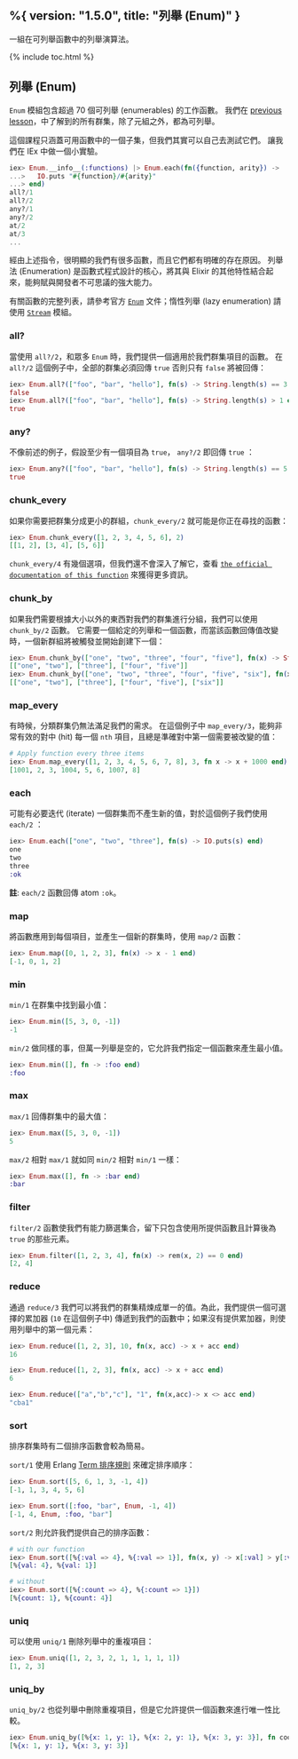 %{
  version: "1.5.0",
  title: "列舉 (Enum)"
}
---

一組在可列舉函數中的列舉演算法。

{% include toc.html %}

## 列舉 (Enum)

`Enum` 模組包含超過 70 個可列舉 (enumerables) 的工作函數。
我們在 [previous lesson](../collections/)，中了解到的所有群集，除了元組之外，都為可列舉。

這個課程只涵蓋可用函數中的一個子集，但我們其實可以自己去測試它們。
讓我們在 IEx 中做一個小實驗。

```elixir
iex> Enum.__info__(:functions) |> Enum.each(fn({function, arity}) ->
...>   IO.puts "#{function}/#{arity}"
...> end)
all?/1
all?/2
any?/1
any?/2
at/2
at/3
...
```

經由上述指令，很明顯的我們有很多函數，而且它們都有明確的存在原因。
列舉法 (Enumeration) 是函數式程式設計的核心，將其與 Elixir 的其他特性結合起來，能夠賦與開發者不可思議的強大能力。

有關函數的完整列表，請參考官方 [`Enum`](https://hexdocs.pm/elixir/Enum.html) 文件；惰性列舉 (lazy enumeration) 請使用 [`Stream`](https://hexdocs.pm/elixir/Stream.html) 模組。

### all?

當使用 `all?/2`，和眾多 `Enum` 時，我們提供一個適用於我們群集項目的函數。
在 `all?/2` 這個例子中，全部的群集必須回傳 `true` 否則只有 `false` 將被回傳：

```elixir
iex> Enum.all?(["foo", "bar", "hello"], fn(s) -> String.length(s) == 3 end)
false
iex> Enum.all?(["foo", "bar", "hello"], fn(s) -> String.length(s) > 1 end)
true
```

### any?

不像前述的例子，假設至少有一個項目為 `true`， `any?/2` 即回傳 `true` ：

```elixir
iex> Enum.any?(["foo", "bar", "hello"], fn(s) -> String.length(s) == 5 end)
true
```

### chunk_every

如果你需要把群集分成更小的群組，`chunk_every/2` 就可能是你正在尋找的函數：

```elixir
iex> Enum.chunk_every([1, 2, 3, 4, 5, 6], 2)
[[1, 2], [3, 4], [5, 6]]
```

`chunk_every/4` 有幾個選項，但我們還不會深入了解它，查看 [`the official documentation of this function`](https://hexdocs.pm/elixir/Enum.html#chunk_every/4) 來獲得更多資訊。

### chunk_by

如果我們需要根據大小以外的東西對我們的群集進行分組，我們可以使用 `chunk_by/2` 函數。
它需要一個給定的列舉和一個函數，而當該函數回傳值改變時，一個新群組將被觸發並開始創建下一個：

```elixir
iex> Enum.chunk_by(["one", "two", "three", "four", "five"], fn(x) -> String.length(x) end)
[["one", "two"], ["three"], ["four", "five"]]
iex> Enum.chunk_by(["one", "two", "three", "four", "five", "six"], fn(x) -> String.length(x) end)
[["one", "two"], ["three"], ["four", "five"], ["six"]]
```

### map_every

有時候，分類群集仍無法滿足我們的需求。
在這個例子中 `map_every/3`，能夠非常有效的對中 (hit) 每一個 `nth` 項目，且總是準確對中第一個需要被改變的值：

```elixir
# Apply function every three items
iex> Enum.map_every([1, 2, 3, 4, 5, 6, 7, 8], 3, fn x -> x + 1000 end)
[1001, 2, 3, 1004, 5, 6, 1007, 8]
```

### each

可能有必要迭代 (iterate) 一個群集而不產生新的值，對於這個例子我們使用 `each/2` ：

```elixir
iex> Enum.each(["one", "two", "three"], fn(s) -> IO.puts(s) end)
one
two
three
:ok
```

__註__: `each/2` 函數回傳 atom `:ok`。

### map

將函數應用到每個項目，並產生一個新的群集時，使用 `map/2` 函數：

```elixir
iex> Enum.map([0, 1, 2, 3], fn(x) -> x - 1 end)
[-1, 0, 1, 2]
```

### min

`min/1` 在群集中找到最小值：

```elixir
iex> Enum.min([5, 3, 0, -1])
-1
```

`min/2` 做同樣的事，但萬一列舉是空的，它允許我們指定一個函數來產生最小值。

```elixir
iex> Enum.min([], fn -> :foo end)
:foo
```

### max

`max/1` 回傳群集中的最大值：

```elixir
iex> Enum.max([5, 3, 0, -1])
5
```

`max/2` 相對 `max/1` 就如同 `min/2` 相對 `min/1` 一樣：

```elixir
iex> Enum.max([], fn -> :bar end)
:bar
```

### filter

`filter/2` 函數使我們有能力篩選集合，留下只包含使用所提供函數且計算後為 `true` 的那些元素。


```elixir
iex> Enum.filter([1, 2, 3, 4], fn(x) -> rem(x, 2) == 0 end)
[2, 4]
```

### reduce

通過 `reduce/3` 我們可以將我們的群集精煉成單一的值。為此，我們提供一個可選擇的累加器 (`10` 在這個例子中) 傳遞到我們的函數中；如果沒有提供累加器，則使用列舉中的第一個元素：

```elixir
iex> Enum.reduce([1, 2, 3], 10, fn(x, acc) -> x + acc end)
16

iex> Enum.reduce([1, 2, 3], fn(x, acc) -> x + acc end)
6

iex> Enum.reduce(["a","b","c"], "1", fn(x,acc)-> x <> acc end)
"cba1"
```

### sort

排序群集時有二個排序函數會較為簡易。

`sort/1` 使用 Erlang [Term 排序規則](http://erlang.org/doc/reference_manual/expressions.html#term-comparisons) 來確定排序順序：

```elixir
iex> Enum.sort([5, 6, 1, 3, -1, 4])
[-1, 1, 3, 4, 5, 6]

iex> Enum.sort([:foo, "bar", Enum, -1, 4])
[-1, 4, Enum, :foo, "bar"]
```

`sort/2` 則允許我們提供自己的排序函數：

```elixir
# with our function
iex> Enum.sort([%{:val => 4}, %{:val => 1}], fn(x, y) -> x[:val] > y[:val] end)
[%{val: 4}, %{val: 1}]

# without
iex> Enum.sort([%{:count => 4}, %{:count => 1}])
[%{count: 1}, %{count: 4}]
```

### uniq

可以使用 `uniq/1` 刪除列舉中的重複項目：

```elixir
iex> Enum.uniq([1, 2, 3, 2, 1, 1, 1, 1, 1])
[1, 2, 3]
```

### uniq_by

`uniq_by/2` 也從列舉中刪除重複項目，但是它允許提供一個函數來進行唯一性比較。

```elixir
iex> Enum.uniq_by([%{x: 1, y: 1}, %{x: 2, y: 1}, %{x: 3, y: 3}], fn coord -> coord.y end)
[%{x: 1, y: 1}, %{x: 3, y: 3}]
```
